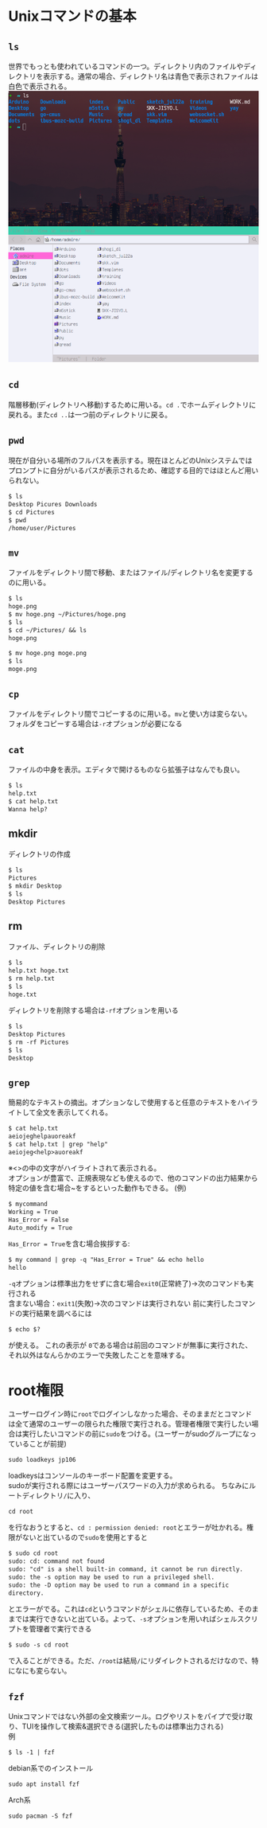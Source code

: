 # Unixコマンドの基本

## `ls`
世界でもっとも使われているコマンドの一つ。ディレクトリ内のファイルやディレクトリを表示する。通常の場合、ディレクトリ名は青色で表示されファイルは白色で表示される。
![](../src/ls.png)
## `cd`
階層移動(ディレクトリへ移動)するために用いる。`cd .`でホームディレクトリに戻れる。また`cd ..`は一つ前のディレクトリに戻る。
## `pwd`
現在が自分いる場所のフルパスを表示する。現在ほとんどのUnixシステムではプロンプトに自分がいるパスが表示されるため、確認する目的ではほとんど用いられない。
```
$ ls
Desktop Picures Downloads
$ cd Pictures
$ pwd
/home/user/Pictures
```

## `mv`
ファイルをディレクトリ間で移動、またはファイル/ディレクトリ名を変更するのに用いる。
```
$ ls
hoge.png
$ mv hoge.png ~/Pictures/hoge.png
$ ls
$ cd ~/Pictures/ && ls
hoge.png
```

```
$ mv hoge.png moge.png
$ ls
moge.png

```

## `cp`
ファイルをディレクトリ間でコピーするのに用いる。`mv`と使い方は変らない。
フォルダをコピーする場合は`-r`オプションが必要になる
## `cat`
ファイルの中身を表示。エディタで開けるものなら拡張子はなんでも良い。
```
$ ls
help.txt
$ cat help.txt
Wanna help?
```
## mkdir
ディレクトリの作成
```
$ ls
Pictures
$ mkdir Desktop
$ ls
Desktop Pictures
```
## rm
ファイル、ディレクトリの削除
```
$ ls
help.txt hoge.txt
$ rm help.txt
$ ls
hoge.txt
```
ディレクトリを削除する場合は`-rf`オプションを用いる
```
$ ls
Desktop Pictures
$ rm -rf Pictures
$ ls
Desktop
```
## `grep`
簡易的なテキストの摘出。オプションなしで使用すると任意のテキストをハイライトして全文を表示してくれる。
```
$ cat help.txt
aeiojeghelpauoreakf
$ cat help.txt | grep "help"
aeiojeg<help>auoreakf
```
※<>の中の文字がハイライトされて表示される。  
オプションが豊富で、正規表現なども使えるので、他のコマンドの出力結果から特定の値を含む場合~をするといった動作もできる。
(例)
```
$ mycommand
Working = True
Has_Error = False
Auto_modify = True
```
`Has_Error = True`を含む場合挨拶する:
```
$ my command | grep -q "Has_Error = True" && echo hello
hello
```
`-q`オプションは標準出力をせずに含む場合`exit0`(正常終了)→次のコマンドも実行される  
含まない場合：`exit1`(失敗)→次のコマンドは実行されない
前に実行したコマンドの実行結果を調べるには
```
$ echo $?
```
が使える。
これの表示が
`0`である場合は前回のコマンドが無事に実行された、それ以外はなんらかのエラーで失敗したことを意味する。

# root権限
ユーザーログイン時に`root`でログインしなかった場合、そのままだとコマンドは全て通常のユーザーの限られた権限で実行される。管理者権限で実行したい場合は実行したいコマンドの前に`sudo`をつける。(ユーザーがsudoグループになっていることが前提)
```
sudo loadkeys jp106
```
loadkeysはコンソールのキーボード配置を変更する。   
sudoが実行される際にはユーザーパスワードの入力が求められる。
ちなみにルートディレクトリ`/`に入り、
```
cd root
```
を行なおうとすると、`cd : permission denied: root`とエラーが吐かれる。権限がないと出ているので`sudo`を使用とすると
```
$ sudo cd root
sudo: cd: command not found
sudo: "cd" is a shell built-in command, it cannot be run directly.
sudo: the -s option may be used to run a privileged shell.
sudo: the -D option may be used to run a command in a specific directory.
```
とエラーがでる。これは`cd`というコマンドがシェルに依存しているため、そのままでは実行できないと出ている。よって、`-s`オプションを用いればシェルスクリプトを管理者で実行できる
```
$ sudo -s cd root

```
で入ることができる。ただ、`/root`は結局`/`にリダイレクトされるだけなので、特になにも変らない。
## `fzf`
Unixコマンドではない外部の全文検索ツール。ログやリストをパイプで受け取り、TUIを操作して検索&選択できる(選択したものは標準出力される)   
例
```
$ ls -1 | fzf
```


debian系でのインストール
```
sudo apt install fzf

```
Arch系
```
sudo pacman -S fzf
```

